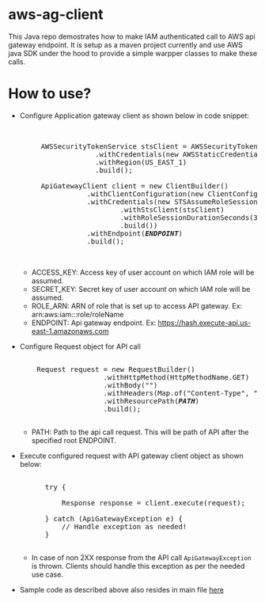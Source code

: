 # aws-ag-client

This Java repo demostrates how to make IAM authenticated call to AWS api gateway endpoint. It is setup as a maven project currently and use AWS java SDK 
under the hood to provide a simple warpper classes to make these calls. 

# How to use?

- Configure Application gateway client as shown below in code snippet:

  <pre>
  
  
       AWSSecurityTokenService stsClient = AWSSecurityTokenServiceClientBuilder.standard()
                    .withCredentials(new AWSStaticCredentialsProvider(new BasicAWSCredentials(<b><i>ACCESS_KEY</i></b>, <b><i>SECRET_KEY</b></i>)))
                    .withRegion(US_EAST_1)
                    .build();

       ApiGatewayClient client = new ClientBuilder()
                  .withClientConfiguration(new ClientConfiguration())
                  .withCredentials(new STSAssumeRoleSessionCredentialsProvider.Builder(<b><i>ROLE_ARN</b></i>, "readable-session-name")
                          .withStsClient(stsClient)
                          .withRoleSessionDurationSeconds(3600)
                          .build())
                  .withEndpoint(<b><i>ENDPOINT</b></i>)
                  .build();
                
   </pre>
   
  - ACCESS_KEY: Access key of user account on which IAM role will be assumed.
  - SECRET_KEY: Secret key of user account on which IAM role will be assumed.
  - ROLE_ARN: ARN of role that is set up to access API gateway. Ex: arn:aws:iam::<accountnumber>:role/roleName
  - ENDPOINT: Api gateway endpoint. Ex: https://hash.execute-api.us-east-1.amazonaws.com
  
  
- Configure Request object for API call

  <pre>
  
      Request request = new RequestBuilder()
                      .withHttpMethod(HttpMethodName.GET)
                      .withBody("")
                      .withHeaders(Map.of("Content-Type", "application/json"))
                      .withResourcePath(<b><i>PATH</b></i>)
                      .build();

  </pre>
  
  - PATH: Path to the api call request. This will be path of API after the specified root ENDPOINT.
  
  
- Execute configured request with API gateway client object as shown below:

  <pre>
  
        try {

            Response response = client.execute(request);

        } catch (ApiGatewayException e) {
            // Handle exception as needed!
        }
      
  </pre>
 
   - In case of non 2XX response from the API call `ApiGatewayException` is thrown. Clients should handle this exception as per the needed use case.
   
   
- Sample code as described above also resides in main file [here](https://github.com/pankajagrawal16/aws-ag-client/blob/master/src/main/java/sts/ag/api/ApiGateWayMain.java)
